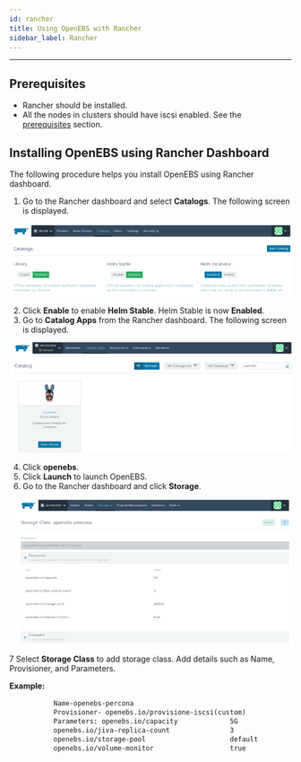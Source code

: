```yaml
---
id: rancher
title: Using OpenEBS with Rancher
sidebar_label: Rancher
---
```

------

## Prerequisites
- Rancher should be installed.
- All the nodes in clusters should have iscsi enabled. See the [prerequisites](/docs/next/prerequisites.html) section.

## Installing OpenEBS using Rancher Dashboard

 The following procedure helps you install OpenEBS using Rancher dashboard.
 
 1. Go to the Rancher dashboard and select **Catalogs**. The following screen is displayed.

![Helm-Enable](/docs/assets/rancher_enable_helm.PNG)


2. Click **Enable** to enable **Helm Stable**. Helm Stable is now **Enabled**.
3. Go to **Catalog Apps** from the Rancher dashboard. The following screen is displayed.

![openebs-installation](/docs/assets/rancher_openebs_install.PNG)


4. Click **openebs**.
5. Click **Launch** to launch OpenEBS.
6. Go to the Rancher dashboard and click **Storage**.

![openebs-storageclass](/docs/assets/rancher_openebs_storageclass.PNG)


7 Select **Storage Class** to add storage class. Add details such as Name, Provisioner, and Parameters.

**Example:**

``` 
           Name-openebs-percona
           Provisioner- openebs.io/provisione-iscsi(custom)
           Parameters: openebs.io/capacity             5G
           openebs.io/jiva-replica-count               3
           openebs.io/storage-pool                     default
           openebs.io/volume-monitor                   true
```                       
                       
           
          






<!-- Hotjar Tracking Code for https://docs.openebs.io -->
<script>
   (function(h,o,t,j,a,r){
       h.hj=h.hj||function(){(h.hj.q=h.hj.q||[]).push(arguments)};
       h._hjSettings={hjid:785693,hjsv:6};
       a=o.getElementsByTagName('head')[0];
       r=o.createElement('script');r.async=1;
       r.src=t+h._hjSettings.hjid+j+h._hjSettings.hjsv;
       a.appendChild(r);
   })(window,document,'https://static.hotjar.com/c/hotjar-','.js?sv=');
</script>
